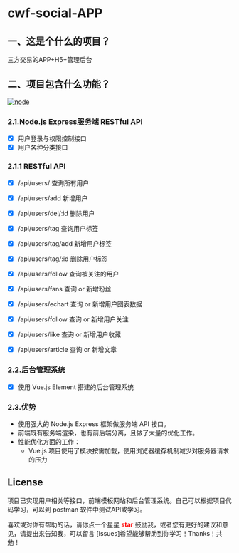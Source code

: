 # cwf-social-APP

## 一、这是个什么的项目？
三方交易的APP+H5+管理后台

## 二、项目包含什么功能？

[![node](https://img.shields.io/badge/node-%3E%3D%206.0.0-brightgreen) ](https://www.npmjs.com/package/node)

### 2.1.Node.js Express服务端 RESTful API
- [x] 用户登录与权限控制接口
- [x] 用户各种分类接口

### 2.1.1 RESTful API
- [x] /api/users/              查询所有用户
- [x] /api/users/add           新增用户
- [x] /api/users/del/:id       删除用户
- [x] /api/users/tag           查询用户标签
- [x] /api/users/tag/add       新增用户标签
- [x] /api/users/tag/:id       删除用户标签
- [x] /api/users/follow        查询被关注的用户
- [x] /api/users/fans          查询 or 新增粉丝
- [x] /api/users/echart        查询 or 新增用户图表数据
- [x] /api/users/follow        查询 or 新增用户关注
- [x] /api/users/like          查询 or 新增用户收藏
- [x] /api/users/article       查询 or 新增文章



### 2.2.后台管理系统
- [x] 使用 Vue.js Element 搭建的后台管理系统

### 2.3.优势
- 使用强大的 Node.js Express 框架做服务端 API 接口。
- 前端既有服务端渲染，也有前后端分离，且做了大量的优化工作。
- 性能优化方面的工作：
    - Vue.js 项目使用了模块按需加载，使用浏览器缓存机制减少对服务器请求的压力


## License

项目已实现用户相关等接口，前端模板网站和后台管理系统。自己可以根据项目代码学习，可以到 postman 软件中测试API或学习。

喜欢或对你有帮助的话，请你点一个星星 <strong style='color:red;'>star</strong> 鼓励我，或者您有更好的建议和意见，请提出来告知我，可以留言 [Issues]希望能够帮助到你学习！Thanks！共勉！

